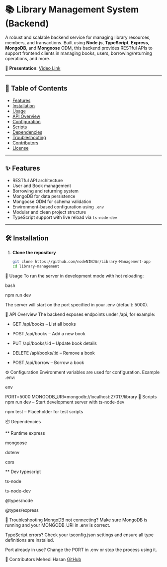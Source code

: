 # 📚 Library Management System (Backend)

A robust and scalable backend service for managing library resources, members, and transactions. Built using **Node.js**, **TypeScript**, **Express**, **MongoDB**, and **Mongoose** ODM, this backend provides RESTful APIs to support frontend clients in managing books, users, borrowing/returning operations, and more.

🔗 **Presentation**: [Video Link](https://your-presentation-link.com)

---

## 📖 Table of Contents

- [Features](#-features)
- [Installation](#-installation)
- [Usage](#-usage)
- [API Overview](#-api-overview)
- [Configuration](#-configuration)
- [Scripts](#-scripts)
- [Dependencies](#-dependencies)
- [Troubleshooting](#-troubleshooting)
- [Contributors](#-contributors)
- [License](#-license)

---

## ✨ Features

- RESTful API architecture
- User and Book management
- Borrowing and returning system
- MongoDB for data persistence
- Mongoose ODM for schema validation
- Environment-based configuration using `.env`
- Modular and clean project structure
- TypeScript support with live reload via `ts-node-dev`

---

## 🛠 Installation

1. **Clone the repository**

   ```bash
   git clone https://github.com/nodeNINJAr/Library-Management-app
   cd library-management

🚀 Usage
To run the server in development mode with hot reloading:

bash

npm run dev

The server will start on the port specified in your .env (default: 5000).

📡 API Overview
The backend exposes endpoints under /api, for example:

 - GET /api/books – List all books

 - POST /api/books – Add a new book

 - PUT /api/books/:id – Update book details

 - DELETE /api/books/:id – Remove a book

 - POST /api/borrow – Borrow a book


⚙️ Configuration
Environment variables are used for configuration. Example .env:

env

PORT=5000
MONGODB_URI=mongodb://localhost:27017/library
📜 Scripts
npm run dev – Start development server with ts-node-dev

npm test – Placeholder for test scripts

📦 Dependencies

** Runtime
express

mongoose

dotenv

cors

** Dev
typescript

ts-node

ts-node-dev

@types/node

@types/express

🐞 Troubleshooting
MongoDB not connecting?
Make sure MongoDB is running and your MONGODB_URI in .env is correct.

TypeScript errors?
Check your tsconfig.json settings and ensure all type definitions are installed.

Port already in use?
Change the PORT in .env or stop the process using it.

👥 Contributors
Mehedi Hasan [GitHub](https://github.com/nodeNINJAr)

